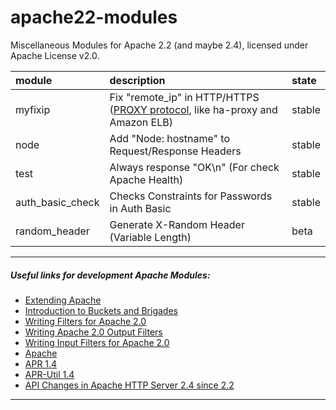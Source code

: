 # apache22-modules

Miscellaneous Modules for Apache 2.2 (and maybe 2.4), licensed under Apache License v2.0.

| module  | description | state |
| :------ | :---------- | :---- |
| myfixip | Fix "remote_ip" in HTTP/HTTPS ([PROXY protocol](http://www.haproxy.org/download/1.5/doc/proxy-protocol.txt), like ha-proxy and Amazon ELB) | stable |
| node    | Add "Node: hostname" to Request/Response Headers | stable |
| test    | Always response "OK\n" (For check Apache Health) | stable |
| auth_basic_check | Checks Constraints for Passwords in Auth Basic | stable |
| random_header | Generate X-Random Header (Variable Length) | beta |

---

##### Useful links for development Apache Modules:

- [Extending Apache](http://www.fmc-modeling.org/category/projects/apache/amp/3_3Extending_Apache.html)
- [Introduction to Buckets and Brigades](http://www.apachetutor.org/dev/brigades)
- [Writing Filters for Apache 2.0](http://www.onlamp.com/pub/a/apache/2001/08/23/apache_2.html)
- [Writing Apache 2.0 Output Filters](http://www.onlamp.com/pub/a/apache/2001/09/13/apache_2.html)
- [Writing Input Filters for Apache 2.0](http://www.onlamp.com/pub/a/apache/2001/09/20/apache_2.html)
- [Apache](http://ci.apache.org/projects/httpd/trunk/doxygen/modules.html)
- [APR 1.4](http://apr.apache.org/docs/apr/1.4/modules.html)
- [APR-Util 1.4](http://apr.apache.org/docs/apr-util/1.4/modules.htm)
- [API Changes in Apache HTTP Server 2.4 since 2.2](http://httpd.apache.org/docs/2.4/developer/new_api_2_4.html)

---
